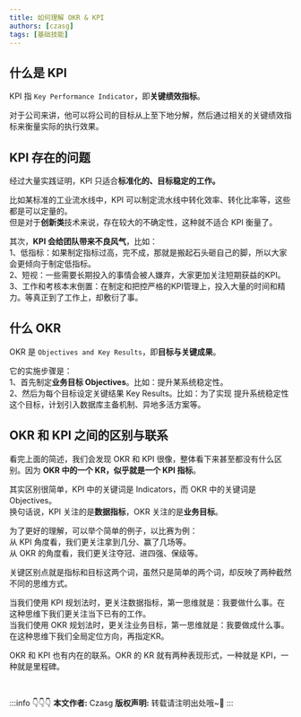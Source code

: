 ```yaml
---
title: 如何理解 OKR & KPI
authors: [czasg]
tags: [基础技能]
---
```


<!--truncate-->

## 什么是 KPI
KPI 指 `Key Performance Indicator`，即**关键绩效指标**。

对于公司来讲，他可以将公司的目标从上至下地分解，然后通过相关的关键绩效指标来衡量实际的执行效果。

## KPI 存在的问题
经过大量实践证明，KPI 只适合**标准化的、目标稳定的工作。**

比如某标准的工业流水线中，KPI 可以制定流水线中转化效率、转化比率等，这些都是可以定量的。       
但是对于**创新类**技术来说，存在较大的不确定性，这种就不适合 KPI 衡量了。

其次，**KPI 会给团队带来不良风气**，比如：   
1、低指标：如果制定指标过高，完不成，那就是搬起石头砸自己的脚，所以大家会更倾向于制定低指标。        
2、短视：一些需要长期投入的事情会被人嫌弃，大家更加关注短期获益的KPI。   
3、工作和考核本末倒置：在制定和把控严格的KPI管理上，投入大量的时间和精力。等真正到了工作上，却敷衍了事。   

## 什么 OKR
OKR 是 `Objectives and Key Results`，即**目标与关键成果**。

它的实施步骤是：     
1、首先制定**业务目标 Objectives**。比如：提升某系统稳定性。       
2、然后为每个目标设定关键结果 Key Results。比如：为了实现 提升系统稳定性 这个目标，计划引入数据库主备机制、异地多活方案等。

## OKR 和 KPI 之间的区别与联系
看完上面的简述，我们会发现 OKR 和 KPI 很像，整体看下来甚至都没有什么区别。因为 **OKR 中的一个 KR，似乎就是一个 KPI 指标**。

其实区别很简单，KPI 中的关键词是 Indicators，而 OKR 中的关键词是 Objectives。         
换句话说，KPI 关注的是**数据指标**，OKR 关注的是**业务目标**。  

为了更好的理解，可以举个简单的例子，以比赛为例：     
从 KPI 角度看，我们更关注拿到几分、赢了几场等。      
从 OKR 的角度看，我们更关注夺冠、进四强、保级等。   

关键区别点就是指标和目标这两个词，虽然只是简单的两个词，却反映了两种截然不同的思维方式。

当我们使用 KPI 规划法时，更关注数据指标，第一思维就是：我要做什么事。在这种思维下我们更关注当下已有的工作。       
当我们使用 OKR 规划法时，更关注业务目标，第一思维就是：我要做成什么事。在这种思维下我们全局定位方向，再指定KR。

OKR 和 KPI 也有内在的联系。OKR 的 KR 就有两种表现形式，一种就是 KPI，一种就是里程碑。

<br/>

:::info 👇👇👇
**本文作者:** Czasg
**版权声明:** 转载请注明出处哦~👮‍
:::

